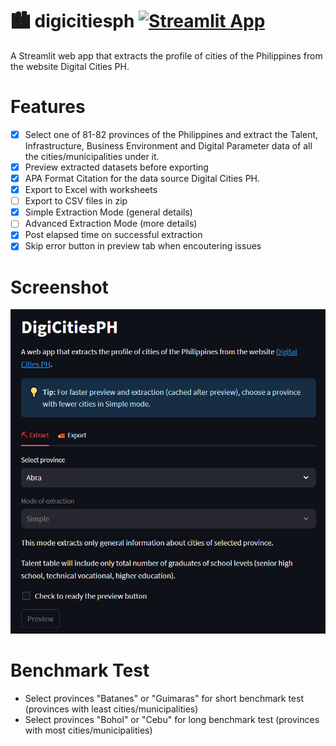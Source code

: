 # 🏙 digicitiesph [![Streamlit App](https://static.streamlit.io/badges/streamlit_badge_black_white.svg)](https://digicitiesph.streamlit.app/)

A Streamlit web app that extracts the profile of cities of the Philippines from the website Digital Cities PH.

# Features

* [X] Select one of 81-82 provinces of the Philippines and extract the Talent, Infrastructure, Business Environment and Digital Parameter data of all the cities/municipalities under it.
* [X] Preview extracted datasets before exporting
* [X] APA Format Citation for the data source Digital Cities PH.
* [X] Export to Excel with worksheets
* [ ] Export to CSV files in zip
* [X] Simple Extraction Mode (general details)
* [ ] Advanced Extraction Mode (more details)
* [X] Post elapsed time on successful extraction
* [X] Skip error button in preview tab when encoutering issues

# Screenshot

![](assets/20230827_224011_image.png)

# Benchmark Test

* Select provinces "Batanes" or "Guimaras" for short benchmark test (provinces with least cities/municipalities)
* Select provinces "Bohol" or "Cebu" for long benchmark test (provinces with most cities/municipalities)

